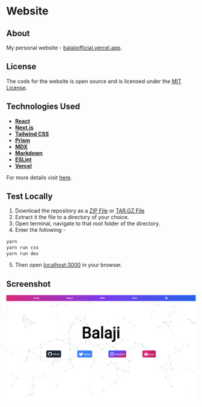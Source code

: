 # Website

## About

My personal website - [balajiofficial.vercel.app](https://balajiofficial.vercel.app).

## License

The code for the website is open source and is licensed under the [MIT License](https://github.com/balajiofficial/Website/blob/main/LICENSE).

## Technologies Used

- [**React**](https://reactjs.org/)
- [**Next.js**](https://nextjs.org/)
- [**Tailwind CSS**](https://tailwindcss.com/)
- [**Prism**](https://prismjs.com/)
- [**MDX**](https://mdxjs.com/)
- [**Markdown**](https://en.wikipedia.org/wiki/Markdown)
- [**ESLint**](https://eslint.org/)
- [**Vercel**](https://vercel.com/)

For more details visit [here](https://balajiofficial.vercel.app/credits).

## Test Locally

1. Download the repository as a [ZIP File](https://github.com/balajiofficial/Website/archive/refs/heads/main.zip) or [TAR.GZ File](https://github.com/balajiofficial/Website/archive/refs/heads/main.tar.gz)
2. Extract it the file to a directory of your choice.
3. Open terminal, navigate to that root folder of the directory.
4. Enter the following -

```
yarn
yarn run css
yarn run dev
```

5. Then open [localhost:3000](http://localhost:3000/) in your browser.

## Screenshot

![Screenshot](/content/Screenshot.png)
